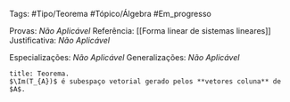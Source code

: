 Tags: #Tipo/Teorema #Tópico/Álgebra #Em_progresso

Provas: _Não Aplicável_
Referência: [[Forma linear de sistemas lineares]]
Justificativa: _Não Aplicável_

Especializações: _Não Aplicável_
Generalizações: _Não Aplicável_

```ad-info
title: Teorema.
$\Im(T_{A})$ é subespaço vetorial gerado pelos **vetores coluna** de $A$.
```
